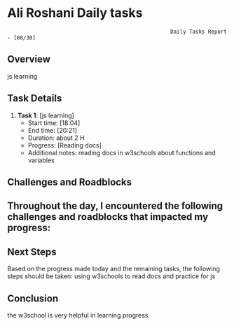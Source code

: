 # Ali Roshani Daily tasks
                                                        Daily Tasks Report - [08/30]
 
## Overview

js learning
 
## Task Details

1. **Task 1**: [js learning]
   - Start time: [18:04]
   - End time: [20:21]
   - Duration:  about 2 H 
   - Progress: [Reading docs]
   - Additional notes: reading docs in w3schools about functions and variables

## Challenges and Roadblocks

Throughout the day, I encountered the following challenges and roadblocks that impacted my progress:
-


## Next Steps

Based on the progress made today and the remaining tasks, the following steps should be taken:
using w3schools to read docs and practice for js


## Conclusion
the w3school is very helpful in learning progress.
